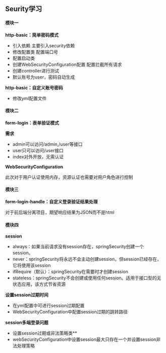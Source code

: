 ## Seurity学习
#### 模块一
**http-basic：简单密码模式**
* 引入依赖 主要引入security依赖
* 修改配置类 配置端口号
* 配置启动类
* 创建WebSecurityConfiguration配置 配置拦截所有请求
* 创建controller进行测试 
* 默认账号为user，密码自动生成

**http-basic：自定义账号密码**
* 修改yml配置文件

#### 模块二
**form-login：表单验证模式**

**需求**
* admin可以访问/admin,/user等接口
* user只可以访问/user接口
* index对外开放，无需认证

**WebSecurityConfiguration**

此次对于用户认证使用内存，资源认证也需要对用户角色进行控制

#### 模块三
**form-login-handle：自定义登录验证结果处理**

对于前后端分离项目，期望响应结果为JSON而不是html

#### 模块四
**session**
* always：如果当前请求没有session存在，springSecurity创建一个session。
* never：springSecurity将永远不会主动创建session，但session已经存在，它将使用该session
* ifRequire（默认）：springSecurity在需要时才创建session
* stateless：springSecurity不会创建或使用任何session。适用于接口型的无状态应用，该方式节省资源

**设置session过期时间**
* 在yml配置中可进行session过期配置
* WebSecurityConfiguration中配置session过期的跳转路径

**session多端登录问题**
* 设置session过期或非法策略类**
* webSecurityConfiguration中设置session最大只存在一个并设置session非法处理策略


